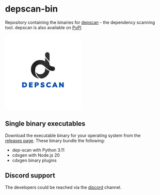 # depscan-bin

Repository containing the binaries for [depscan](https://github.com/owasp-dep-scan/dep-scan) - the dependency scanning tool. depscan is also available on [PyPI](https://pypi.org/project/appthreat-depscan/)

![Depscan logo](dep-scan.png)

## Single binary executables

Download the executable binary for your operating system from the [releases page](https://github.com/appthreat/depscan-bin/releases). These binary bundle the following:

- dep-scan with Python 3.11
- cdxgen with Node.js 20
- cdxgen binary plugins

## Discord support

The developers could be reached via the [discord](https://discord.gg/DCNxzaeUpd) channel.
